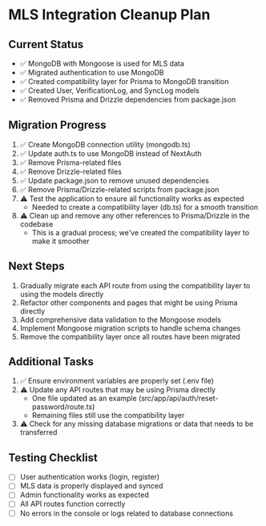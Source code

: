 # MLS Integration Cleanup Plan

## Current Status
- ✅ MongoDB with Mongoose is used for MLS data
- ✅ Migrated authentication to use MongoDB
- ✅ Created compatibility layer for Prisma to MongoDB transition
- ✅ Created User, VerificationLog, and SyncLog models
- ✅ Removed Prisma and Drizzle dependencies from package.json

## Migration Progress
1. ✅ Create MongoDB connection utility (mongodb.ts)
2. ✅ Update auth.ts to use MongoDB instead of NextAuth
3. ✅ Remove Prisma-related files
4. ✅ Remove Drizzle-related files
5. ✅ Update package.json to remove unused dependencies
6. ✅ Remove Prisma/Drizzle-related scripts from package.json
7. ⚠️ Test the application to ensure all functionality works as expected
   - Needed to create a compatibility layer (db.ts) for a smooth transition
8. ⚠️ Clean up and remove any other references to Prisma/Drizzle in the codebase
   - This is a gradual process; we've created the compatibility layer to make it smoother

## Next Steps
1. Gradually migrate each API route from using the compatibility layer to using the models directly
2. Refactor other components and pages that might be using Prisma directly
3. Add comprehensive data validation to the Mongoose models
4. Implement Mongoose migration scripts to handle schema changes
5. Remove the compatibility layer once all routes have been migrated

## Additional Tasks
1. ✅ Ensure environment variables are properly set (.env file)
2. ⚠️ Update any API routes that may be using Prisma directly
   - One file updated as an example (src/app/api/auth/reset-password/route.ts)
   - Remaining files still use the compatibility layer
3. ⚠️ Check for any missing database migrations or data that needs to be transferred

## Testing Checklist
- [ ] User authentication works (login, register)
- [ ] MLS data is properly displayed and synced
- [ ] Admin functionality works as expected
- [ ] All API routes function correctly
- [ ] No errors in the console or logs related to database connections 